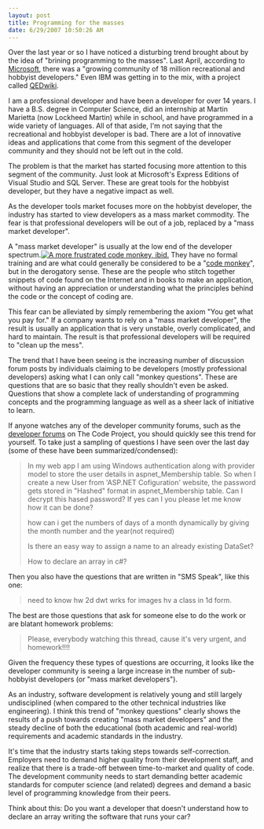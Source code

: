 ```yaml
---
layout: post
title: Programming for the masses
date: 6/29/2007 10:50:26 AM
---
```


Over the last year or so I have noticed a disturbing trend brought about by the idea of "brining programming to the masses". Last April, according to [Microsoft](http://www.microsoft.com/presspass/press/2006/apr06/04-19VSExpressFreePR.mspx), there was a "growing community of 18 million recreational and hobbyist developers." Even IBM was getting in to the mix, with a project called [QEDwiki](http://news.com.com/IBM+eyes+programming+for+the+masses/2100-1007_3-6065324.html).

I am a professional developer and have been a developer for over 14 years. I have a B.S. degree in Computer Science, did an internship at Martin Marietta (now Lockheed Martin) while in school, and have programmed in a wide variety of languages. All of that aside, I'm not saying that the recreational and hobbyist developer is bad. There are a lot of innovative ideas and applications that come from this segment of the developer community and they should not be left out in the cold.

The problem is that the market has started focusing more attention to this segment of the community. Just look at Microsoft's Express Editions of Visual Studio and SQL Server. These are great tools for the hobbyist developer, but they have a negative impact as well.

As the developer tools market focuses more on the hobbyist developer, the industry has started to view developers as a mass market commodity. The fear is that professional developers will be out of a job, replaced by a "mass market developer".

A "mass market developer" is usually at the low end of the developer spectrum.[![A more frustrated code monkey, ibid.](http://upload.wikimedia.org/wikipedia/commons/thumb/5/50/Code_Monkey.jpg/180px-Code_Monkey.jpg)](http://en.wikipedia.org/wiki/Image:Code_Monkey.jpg "A more frustrated code monkey, ibid.") They have no formal training and are what could generally be considered to be a "[code monkey](http://en.wikipedia.org/wiki/Code_monkey#Derogatory_use)", but in the derogatory sense. These are the people who stitch together snippets of code found on the Internet and in books to make an application, without having an appreciation or understanding what the principles behind the code or the concept of coding are.

This fear can be alleviated by simply remembering the axiom "You get what you pay for." If a company wants to rely on a "mass market developer", the result is usually an application that is very unstable, overly complicated, and hard to maintain. The result is that professional developers will be required to "clean up the mess".

The trend that I have been seeing is the increasing number of discussion forum posts by individuals claiming to be developers (mostly professional developers) asking what I can only call "monkey questions". These are questions that are so basic that they really shouldn't even be asked. Questions that show a complete lack of understanding of programming concepts and the programming language as well as a sheer lack of initiative to learn.

If anyone watches any of the developer community forums, such as the [developer forums](http://www.codeproject.com/script/comments/forums.asp) on The Code Project, you should quickly see this trend for yourself. To take just a sampling of questions I have seen over the last day (some of these have been summarized/condensed):

> In my web app I am using Windows authentication along with provider model to store the user details in aspnet_Membership table. So when I create a new User from 'ASP.NET Cofiguration' website, the password gets stored in "Hashed" format in aspnet_Membership table.
> Can I decrypt this hased password? If yes can I you please let me know how it can be done?
> 
> how can i get the numbers of days of a month dynamically by giving the month number and the year(not required)
> 
> Is there an easy way to assign a name to an already existing DataSet?
> 
> How to declare an array in c#?

Then you also have the questions that are written in "SMS Speak", like this one: 

> need to know hw 2d dwt wrks for images hv a class in 1d form.

The best are those questions that ask for someone else to do the work or are blatant homework problems: 

> Please, everybody watching this thread, cause it's very urgent, and homework!!!!

Given the frequency these types of questions are occurring, it looks like the developer community is seeing a large increase in the number of sub-hobbyist developers (or "mass market developers"). 

As an industry, software development is relatively young and still largely undisciplined (when compared to the other technical industries like engineering). I think this trend of "monkey questions" clearly shows the results of a push towards creating "mass market developers" and the steady decline of both the educational (both academic and real-world) requirements and academic standards in the industry. 

It's time that the industry starts taking steps towards self-correction. Employers need to demand higher quality from their development staff, and realize that there is a trade-off between time-to-market and quality of code. The development community needs to start demanding better academic standards for computer science (and related) degrees and demand a basic level of programming knowledge from their peers. 

Think about this: Do you want a developer that doesn't understand how to declare an array writing the software that runs your car?
